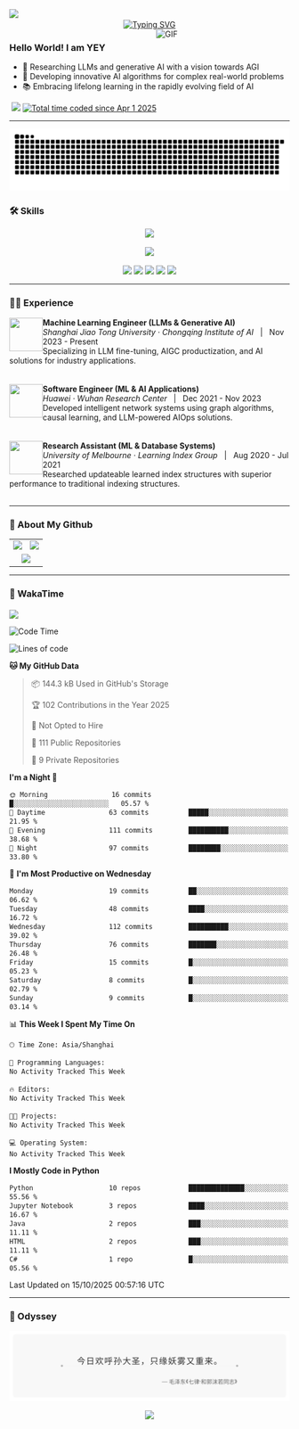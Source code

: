 <img src="http://andy-blog.oss-cn-beijing.aliyuncs.com/2025-04-01-Bottom_up.svg">

<div align="center">
  <!-- dynamic typing effect 动态打字效果 -->
  <div>
    <a href="https://yey.world/">
      <img src="https://readme-typing-svg.herokuapp.com?font=Fira+Code&duration=4000&pause=1000&color=58A6FF&width=435&lines=print(%22Hello%2C+World%22);穿越逆境，抵达繁星。&center=true" alt="Typing SVG" />
    </a>
  </div>
</div>

<a href="https://cdn-images-1.medium.com/v2/resize:fit:720/0*41inHKnPhGb04HsO.gif">
  <img align="right"  alt="GIF" src="https://cdn-images-1.medium.com/v2/resize:fit:720/0*41inHKnPhGb04HsO.gif" width="240"/>
</a>

### Hello World! I am <b>YEY<a target="_blank" href="javascript:;"></a></b>

- 🧠 Researching LLMs and generative AI with a vision towards AGI
- 🔬 Developing innovative AI algorithms for complex real-world problems
- 📚 Embracing lifelong learning in the rapidly evolving field of AI

<p align="left">
<a href="https://yey.world">
    <img src="https://img.shields.io/badge/YEY Blog-105.9K_Views-E65A65.svg?logo=google-analytics&logoColor=white" alt="" title="YEY Blog" /></a>
<a href="https://github.com/YEY11"><img src="https://komarev.com/ghpvc/?username=YEY11&abbreviated=true&color=f59e0b" /></a>
<a href="https://wakatime.com/@8e1088c8-85c7-4b24-abde-dc6f9fd0a008"><img src="https://wakatime.com/badge/user/8e1088c8-85c7-4b24-abde-dc6f9fd0a008.svg" alt="Total time coded since Apr 1 2025" /></a>
</p>

<!-- <br/>
<br/>
<br/>

You are my ![Visitor Count](https://profile-counter.glitch.me/YEY11/count.svg)th visitor -->

---

<!-- GitHub 贪吃蛇动画 -->
<picture>
  <source
    media="(prefers-color-scheme: dark)"
    srcset="https://raw.githubusercontent.com/YEY11/YEY11/output/github-snake-dark.svg"
  />
  <source
    media="(prefers-color-scheme: light)"
    srcset="https://raw.githubusercontent.com/YEY11/YEY11/output/github-snake.svg"
  />
  <img
    alt="github contribution grid snake animation"
    src="https://raw.githubusercontent.com/YEY11/YEY11/output/github-snake.svg"
  />
</picture>

### 🛠️ Skills

<p align="center">
  <a href="https://skillicons.dev">
    <!-- 编程语言和框架 -->
    <img src="https://skillicons.dev/icons?i=python,java,r,matlab,pytorch,fastapi,mysql,git" />
  </a>
</p>
<p align="center">
  <a href="https://skillicons.dev">
    <!-- 工具、平台和基础设施 -->
    <img src="https://skillicons.dev/icons?i=docker,kubernetes,linux,nginx,bash,vim,vscode,markdown" />
  </a>
</p>

<!-- https://github.com/badges/shields -->
<p align="center">
<a href="https://github.com/YEY11"><img src="https://img.shields.io/badge/GitHub-YEY-8b5cf6?logo=github&logoColor=white" /></a>
<a href="https://yey.world"><img src="https://img.shields.io/badge/Blog-YEY_Blog-EC9E27?logo=bloglovin&logoColor=white" /></a>
<a href="https://www.linkedin.com/in/yey11/"><img src="https://img.shields.io/badge/LinkedIn-YEY-0B66C2?logo=inspire&logoColor=white" /></a>
<a href="https://yey11.github.io/YEY11/wechat.html" target="_blank"><img src="https://img.shields.io/badge/WeChat-YEY-02C161?logo=wechat&logoColor=white" /></a>
<a href="mailto:yangye0329@outlook.com"><img src="https://img.shields.io/badge/Email-yangye0329@outlook.com-f43f5e?logo=gmail&logoColor=white" /></a>
</p>

---

### 🧑‍💻 Experience

<div>
  <img align="left" width="60" height="60" src="http://andy-blog.oss-cn-beijing.aliyuncs.com/2025-04-01-SJTU_emblem.svg"/>
  <div>
    <strong>Machine Learning Engineer (LLMs & Generative AI)</strong><br/>
    <em>Shanghai Jiao Tong University · Chongqing Institute of AI</em> &nbsp;&nbsp;|&nbsp;&nbsp; Nov 2023 - Present<br/>
    Specializing in LLM fine-tuning, AIGC productization, and AI solutions for industry applications.
  </div>
</div>

<br clear="left"/>
<br/>

<div>
  <img align="left" width="60" height="60" src="http://andy-blog.oss-cn-beijing.aliyuncs.com/2025-04-01-192402.png"/>
  <div>
    <strong>Software Engineer (ML & AI Applications)</strong><br/>
    <em>Huawei · Wuhan Research Center</em> &nbsp;&nbsp;|&nbsp;&nbsp; Dec 2021 - Nov 2023<br/>
    Developed intelligent network systems using graph algorithms, causal learning, and LLM-powered AIOps solutions.
  </div>
</div>

<br clear="left"/>
<br/>

<div>
  <img align="left" width="60" height="60" src="http://andy-blog.oss-cn-beijing.aliyuncs.com/2025-04-02-The_University_of_Melbourne_Logo.png"/>
  <div>
    <strong>Research Assistant (ML & Database Systems)</strong><br/>
    <em>University of Melbourne · Learning Index Group</em> &nbsp;&nbsp;|&nbsp;&nbsp; Aug 2020 - Jul 2021<br/>
    Researched updateable learned index structures with superior performance to traditional indexing structures.
  </div>
</div>

<br clear="left"/>

---

### 👾 About My Github

<div align="center">
  <table style="width:100%;">
    <tr>
      <!-- 第一个图片 -->
      <td align="center">
        <img height='200' src="https://github-readme-stats.vercel.app/api?username=YEY11&show_icons=true" />
      </td>
      <!-- 第二个图片 -->
      <td align="center">
        <img height='200' src="https://github-readme-stats.vercel.app/api/top-langs/?username=YEY11&layout=compact" />
      </td>
    </tr>
    <!-- 第三个图片 -->
    <tr>
      <td colspan="2" align="center">
        <img height="220" src="https://github-readme-activity-graph.vercel.app/graph?username=YEY11&theme=github-compact&hide_border=true&area=true" />
      </td>
    </tr>
  </table>
</div>

---

### 🚀 WakaTime

<img align="center" src="https://github-readme-stats.vercel.app/api/wakatime?username=YEY11&theme=transparent&hide_border=true&layout=compact&langs_count=20&range=all_time"/>

<!--START_SECTION:waka-->
![Code Time](http://img.shields.io/badge/Code%20Time-114%20hrs%2029%20mins-blue)

![Lines of code](https://img.shields.io/badge/From%20Hello%20World%20I%27ve%20Written-2.6%20million%20lines%20of%20code-blue)

**🐱 My GitHub Data** 

> 📦 144.3 kB Used in GitHub's Storage 
 > 
> 🏆 102 Contributions in the Year 2025
 > 
> 🚫 Not Opted to Hire
 > 
> 📜 111 Public Repositories 
 > 
> 🔑 9 Private Repositories 
 > 
**I'm a Night 🦉** 

```text
🌞 Morning                16 commits          █░░░░░░░░░░░░░░░░░░░░░░░░   05.57 % 
🌆 Daytime                63 commits          █████░░░░░░░░░░░░░░░░░░░░   21.95 % 
🌃 Evening                111 commits         ██████████░░░░░░░░░░░░░░░   38.68 % 
🌙 Night                  97 commits          ████████░░░░░░░░░░░░░░░░░   33.80 % 
```
📅 **I'm Most Productive on Wednesday** 

```text
Monday                   19 commits          ██░░░░░░░░░░░░░░░░░░░░░░░   06.62 % 
Tuesday                  48 commits          ████░░░░░░░░░░░░░░░░░░░░░   16.72 % 
Wednesday                112 commits         ██████████░░░░░░░░░░░░░░░   39.02 % 
Thursday                 76 commits          ███████░░░░░░░░░░░░░░░░░░   26.48 % 
Friday                   15 commits          █░░░░░░░░░░░░░░░░░░░░░░░░   05.23 % 
Saturday                 8 commits           █░░░░░░░░░░░░░░░░░░░░░░░░   02.79 % 
Sunday                   9 commits           █░░░░░░░░░░░░░░░░░░░░░░░░   03.14 % 
```


📊 **This Week I Spent My Time On** 

```text
🕑︎ Time Zone: Asia/Shanghai

💬 Programming Languages: 
No Activity Tracked This Week

🔥 Editors: 
No Activity Tracked This Week

🐱‍💻 Projects: 
No Activity Tracked This Week

💻 Operating System: 
No Activity Tracked This Week
```

**I Mostly Code in Python** 

```text
Python                   10 repos            ██████████████░░░░░░░░░░░   55.56 % 
Jupyter Notebook         3 repos             ████░░░░░░░░░░░░░░░░░░░░░   16.67 % 
Java                     2 repos             ███░░░░░░░░░░░░░░░░░░░░░░   11.11 % 
HTML                     2 repos             ███░░░░░░░░░░░░░░░░░░░░░░   11.11 % 
C#                       1 repo              █░░░░░░░░░░░░░░░░░░░░░░░░   05.56 % 
```




 Last Updated on 15/10/2025 00:57:16 UTC
<!--END_SECTION:waka-->

---

### 🌙 Odyssey

<p align="center">
  <img src=".github/quote.svg">
</p>

<p align="center">
<img src="https://capsule-render.vercel.app/api?type=waving&color=timeGradient&height=200&&section=footer&text=THE%20END!&fontSize=90&fontAlign=50&fontAlignY=70&desc=Hope%20your%20program%20is%20bug-free!&descAlign=50&descSize=30&descAlignY=40&animation=twinkling">
</p>
